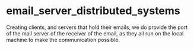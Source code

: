 # email_server_distributed_systems
Creating clients, and servers that hold their emails, 
we do provide the port of the mail server of the receiver of the email,
as they all run on the local machine to make the communication possible.
